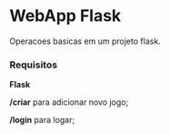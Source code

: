 # WebApp Flask
Operacoes basicas em um projeto flask.


### Requisitos

**Flask**

**/criar** para adicionar novo jogo;


**/login** para logar;


